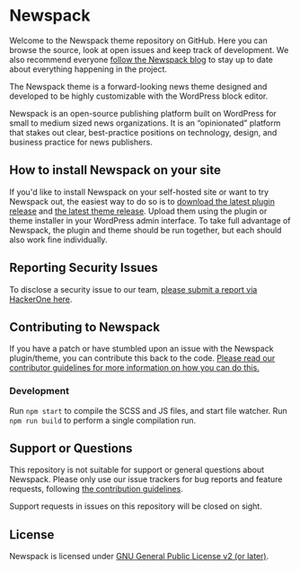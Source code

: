# Newspack

Welcome to the Newspack theme repository on GitHub. Here you can browse the source, look at open issues and keep track of development. We also recommend everyone [follow the Newspack blog](https://newspack.blog/) to stay up to date about everything happening in the project.

The Newspack theme is a forward-looking news theme designed and developed to be highly customizable with the WordPress block editor.

Newspack is an open-source publishing platform built on WordPress for small to medium sized news organizations. It is an “opinionated” platform that stakes out clear, best-practice positions on technology, design, and business practice for news publishers.

## How to install Newspack on your site

If you'd like to install Newspack on your self-hosted site or want to try Newspack out, the easiest way to do so is to [download the latest plugin release](https://github.com/Automattic/newspack-plugin/releases) and [the latest theme release](https://github.com/Automattic/newspack-theme/releases). Upload them using the plugin or theme installer in your WordPress admin interface. To take full advantage of Newspack, the plugin and theme should be run together, but each should also work fine individually.

## Reporting Security Issues

To disclose a security issue to our team, [please submit a report via HackerOne here](https://hackerone.com/automattic/).

## Contributing to Newspack

If you have a patch or have stumbled upon an issue with the Newspack plugin/theme, you can contribute this back to the code. [Please read our contributor guidelines for more information on how you can do this.](https://github.com/Automattic/newspack-theme/blob/master/.github/CONTRIBUTING.md)

### Development

Run `npm start` to compile the SCSS and JS files, and start file watcher.
Run `npm run build` to perform a single compilation run.

## Support or Questions

This repository is not suitable for support or general questions about Newspack. Please only use our issue trackers for bug reports and feature requests, following [the contribution guidelines](https://github.com/Automattic/newspack-theme/blob/master/.github/CONTRIBUTING.md).

Support requests in issues on this repository will be closed on sight.

## License

Newspack is licensed under [GNU General Public License v2 (or later)](https://github.com/Automattic/newspack-theme/blob/master/LICENSE).
